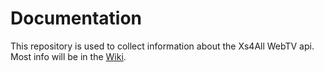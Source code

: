 Documentation
=============

This repository is used to collect information about the Xs4All WebTV api. Most info will be in the [Wiki](https://github.com/Xs4allWebTV/Documentation/wiki).
